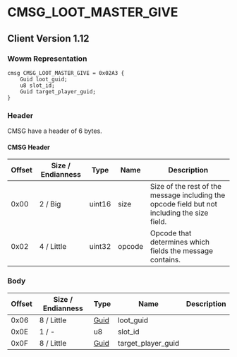 # CMSG_LOOT_MASTER_GIVE
## Client Version 1.12

### Wowm Representation
```rust,ignore
cmsg CMSG_LOOT_MASTER_GIVE = 0x02A3 {
    Guid loot_guid;
    u8 slot_id;
    Guid target_player_guid;
}
```
### Header
CMSG have a header of 6 bytes.

#### CMSG Header
| Offset | Size / Endianness | Type   | Name   | Description |
| ------ | ----------------- | ------ | ------ | ----------- |
| 0x00   | 2 / Big           | uint16 | size   | Size of the rest of the message including the opcode field but not including the size field.|
| 0x02   | 4 / Little        | uint32 | opcode | Opcode that determines which fields the message contains.|
### Body
| Offset | Size / Endianness | Type | Name | Description |
| ------ | ----------------- | ---- | ---- | ----------- |
| 0x06 | 8 / Little | [Guid](../spec/packed-guid.md) | loot_guid |  |
| 0x0E | 1 / - | u8 | slot_id |  |
| 0x0F | 8 / Little | [Guid](../spec/packed-guid.md) | target_player_guid |  |
